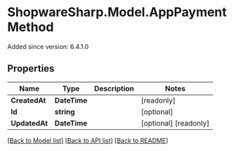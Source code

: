 # ShopwareSharp.Model.AppPaymentMethod
Added since version: 6.4.1.0

## Properties

Name | Type | Description | Notes
------------ | ------------- | ------------- | -------------
**CreatedAt** | **DateTime** |  | [readonly] 
**Id** | **string** |  | [optional] 
**UpdatedAt** | **DateTime** |  | [optional] [readonly] 

[[Back to Model list]](../../README.md#documentation-for-models) [[Back to API list]](../../README.md#documentation-for-api-endpoints) [[Back to README]](../../README.md)

